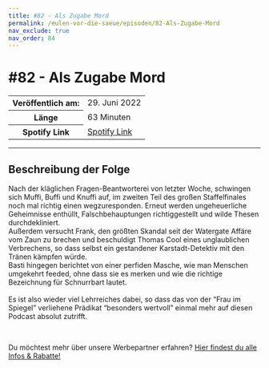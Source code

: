 ```yaml
---
title: #82 - Als Zugabe Mord
permalink: /eulen-vor-die-saeue/episoden/82-Als-Zugabe-Mord
nav_exclude: true
nav_order: 84
---
```


# #82 - Als Zugabe Mord
<table class="resp-table dcf-table dcf-table-responsive dcf-table-bordered dcf-table-striped dcf-w-100%">
                    <tbody>
                        <tr>
                            <th scope="row">Veröffentlich am:</th>
                            <td data-label="Veröffentlich am:">29. Juni 2022</td>
                        </tr>
                        <tr>
                            <th scope="row">Länge </th>
                            <td data-label="Länge ">63 Minuten</td>
                        </tr><tr>
                                <th scope="row">Spotify Link</th>
                                <td data-label="Spotify Link"><a href="https://open.spotify.com/episode/1MvkcVTRPxx8P2fHgkLGOs">Spotify Link</a></td>
                            </tr></tbody>
                </table>

***

## Beschreibung der Folge

<div>
<p>Nach der kläglichen Fragen-Beantworterei von letzter Woche, schwingen sich Muffi, Buffi und Knuffi auf, im zweiten Teil des großen Staffelfinales noch mal richtig einen wegzuresponden. Erneut werden ungeheuerliche Geheimnisse enthüllt, Falschbehauptungen richtiggestellt und wilde Thesen durchdekliniert.<br/>Außerdem versucht Frank, den größten Skandal seit der Watergate Affäre vom Zaun zu brechen und beschuldigt Thomas Cool eines unglaublichen Verbrechens, so dass selbst ein gestandener Karstadt-Detektiv mit den Tränen kämpfen würde. <br/>Basti hingegen berichtet von einer perfiden Masche, wie man Menschen umgekehrt feeded, ohne dass sie es merken und wie die richtige Bezeichnung für Schnurrbart lautet.<br /><br/>Es ist also wieder viel Lehrreiches dabei, so dass das von der “Frau im Spiegel” verliehene Prädikat “besonders wertvoll” einmal mehr auf diesen Podcast absolut zutrifft.</p><br/><p>Du möchtest mehr über unsere Werbepartner erfahren? <a href="https://linktr.ee/EulenvordieSaeue" rel="nofollow">Hier findest du alle Infos &amp; Rabatte!</a></p>  
</div>

